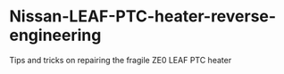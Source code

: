 # Nissan-LEAF-PTC-heater-reverse-engineering
Tips and tricks on repairing the fragile ZE0 LEAF PTC heater

